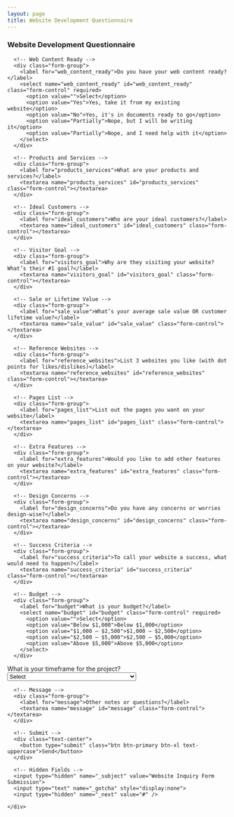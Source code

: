 ```yaml
---
layout: page
title: Website Development Questionnaire
---
```

### Website Development Questionnaire

<form action="https://formspree.io/f/mgvknayk" method="POST">
  <div class="row">
    <div class="col-lg-12">

      <!-- Web Content Ready -->
      <div class="form-group">
        <label for="web_content_ready">Do you have your web content ready?</label>
        <select name="web_content_ready" id="web_content_ready" class="form-control" required>
          <option value="">Select</option>
          <option value="Yes">Yes, take it from my existing website</option>
          <option value="No">Yes, it's in documents ready to go</option>
          <option value="Partially">Nope, but I will be writing it</option>
          <option value="Partially">Nope, and I need help with it</option>
        </select>
      </div>

      <!-- Products and Services -->
      <div class="form-group">
        <label for="products_services">What are your products and services?</label>
        <textarea name="products_services" id="products_services" class="form-control"></textarea>
      </div>

      <!-- Ideal Customers -->
      <div class="form-group">
        <label for="ideal_customers">Who are your ideal customers?</label>
        <textarea name="ideal_customers" id="ideal_customers" class="form-control"></textarea>
      </div>

      <!-- Visitor Goal -->
      <div class="form-group">
        <label for="visitors_goal">Why are they visiting your website? What’s their #1 goal?</label>
        <textarea name="visitors_goal" id="visitors_goal" class="form-control"></textarea>
      </div>

      <!-- Sale or Lifetime Value -->
      <div class="form-group">
        <label for="sale_value">What’s your average sale value OR customer lifetime value?</label>
        <textarea name="sale_value" id="sale_value" class="form-control"></textarea>
      </div>

      <!-- Reference Websites -->
      <div class="form-group">
        <label for="reference_websites">List 3 websites you like (with dot points for likes/dislikes)</label>
        <textarea name="reference_websites" id="reference_websites" class="form-control"></textarea>
      </div>

      <!-- Pages List -->
      <div class="form-group">
        <label for="pages_list">List out the pages you want on your website</label>
        <textarea name="pages_list" id="pages_list" class="form-control"></textarea>
      </div>

      <!-- Extra Features -->
      <div class="form-group">
        <label for="extra_features">Would you like to add other features on your website?</label>
        <textarea name="extra_features" id="extra_features" class="form-control"></textarea>
      </div>

      <!-- Design Concerns -->
      <div class="form-group">
        <label for="design_concerns">Do you have any concerns or worries design-wise?</label>
        <textarea name="design_concerns" id="design_concerns" class="form-control"></textarea>
      </div>

      <!-- Success Criteria -->
      <div class="form-group">
        <label for="success_criteria">To call your website a success, what would need to happen?</label>
        <textarea name="success_criteria" id="success_criteria" class="form-control"></textarea>
      </div>

      <!-- Budget -->
      <div class="form-group">
        <label for="budget">What is your budget?</label>
        <select name="budget" id="budget" class="form-control" required>
          <option value="">Select</option>
          <option value="Below $1,000">Below $1,000</option>
          <option value="$1,000 – $2,500">$1,000 – $2,500</option>
          <option value="$2,500 – $5,000">$2,500 – $5,000</option>
          <option value="Above $5,000">Above $5,000</option>
        </select>
      </div>

<!-- Timeframe -->
<div class="form-group">
  <label for="launch_date">What is your timeframe for the project?</label>
  <select name="launch_date" id="launch_date" class="form-control" required onchange="toggleLaunchDateInput(this.value)">
    <option value="">Select</option>
    <option value="Exact Date">I have an exact launch date (enter below)</option>
    <option value="<2 weeks">As quick as possible (&lt;2 weeks)</option>
    <option value="2–4 weeks">Soon (2–4 weeks)</option>
    <option value="4–8 weeks">No Rush (4–8 weeks)</option>
    <option value="8+ weeks">I don't mind waiting / future project (8+ weeks)</option>
  </select>
</div>

<!-- Exact Launch Date Input (hidden by default) -->
<div class="form-group" id="exactLaunchDateGroup" style="display:none;">
  <label for="exact_launch_date">Please enter your exact launch date:</label>
  <input type="date" name="exact_launch_date" id="exact_launch_date" class="form-control">
</div>

<script>
  function toggleLaunchDateInput(value) {
    const exactDateGroup = document.getElementById('exactLaunchDateGroup');
    if (value === "Exact Date") {
      exactDateGroup.style.display = 'block';
    } else {
      exactDateGroup.style.display = 'none';
    }
  }
</script>

      <!-- Message -->
      <div class="form-group">
        <label for="message">Other notes or questions?</label>
        <textarea name="message" id="message" class="form-control"></textarea>
      </div>

      <!-- Submit -->
      <div class="text-center">
        <button type="submit" class="btn btn-primary btn-xl text-uppercase">Send</button>
      </div>

      <!-- Hidden Fields -->
      <input type="hidden" name="_subject" value="Website Inquiry Form Submission">
      <input type="text" name="_gotcha" style="display:none">
      <input type="hidden" name="_next" value="#" />

    </div>
  </div>
</form>

